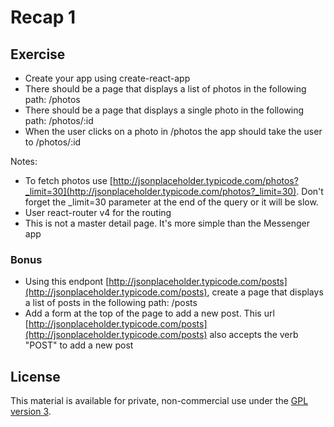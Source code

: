 # Recap 1

## Exercise
- Create your app using create-react-app
- There should be a page that displays a list of photos in the following path: /photos
- There should be a page that displays a single photo in the following path: /photos/:id
- When the user clicks on a photo in /photos the app should take the user to /photos/:id

Notes:
- To fetch photos use [http://jsonplaceholder.typicode.com/photos?_limit=30](http://jsonplaceholder.typicode.com/photos?_limit=30). Don't forget the _limit=30 parameter at the end of the query or it will be slow.
- User react-router v4 for the routing
- This is not a master detail page. It's more simple than the Messenger app

### Bonus
- Using this endpont [http://jsonplaceholder.typicode.com/posts](http://jsonplaceholder.typicode.com/posts), create a page that displays a list of posts in the following path: /posts
- Add a form at the top of the page to add a new post. This url [http://jsonplaceholder.typicode.com/posts](http://jsonplaceholder.typicode.com/posts) also accepts the verb "POST" to add a new post

## License

This material is available for private, non-commercial use under the [GPL version 3](http://www.gnu.org/licenses/gpl-3.0-standalone.html).

